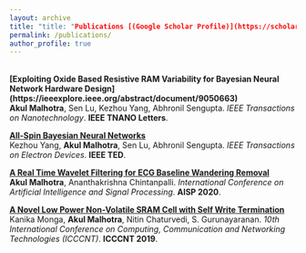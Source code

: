 ```yaml
---
layout: archive
title: "title: "Publications [(Google Scholar Profile)](https://scholar.google.com/citations?user=C-Xdx9oAAAAJ&hl=en)"
permalink: /publications/
author_profile: true
---
```

<br>
<b>[Exploiting Oxide Based Resistive RAM Variability for Bayesian Neural Network Hardware Design](https://ieeexplore.ieee.org/abstract/document/9050663)</b> <br> 
<b>Akul Malhotra</b>, Sen Lu, Kezhou Yang, Abhronil Sengupta.
<i>IEEE Transactions on Nanotechnology</i>. <b> IEEE TNANO Letters</b>.

<b>[All-Spin Bayesian Neural Networks](https://ieeexplore.ieee.org/abstract/document/8994189)</b> <br> 
 Kezhou Yang, <b>Akul Malhotra</b>, Sen Lu, Abhronil Sengupta.
<i>IEEE Transactions on Electron Devices</i>. <b>IEEE TED</b>.

<b>[A Real Time Wavelet Filtering for ECG Baseline Wandering Removal](https://ieeexplore.ieee.org/abstract/document/9073007)</b> <br> 
<b>Akul Malhotra</b>, Ananthakrishna Chintanpalli.
<i>International Conference on Artificial Intelligence and Signal Processing</i>. <b>AISP 2020</b>.

<b>[A Novel Low Power Non-Volatile SRAM Cell with Self Write Termination](https://ieeexplore.ieee.org/abstract/document/8944846)</b> <br> 
Kanika Monga, <b>Akul Malhotra</b>, Nitin Chaturvedi, S. Gurunayaranan.
<i>10th International Conference on Computing, Communication and Networking Technologies (ICCCNT)</i>. <b>ICCCNT 2019</b>.
